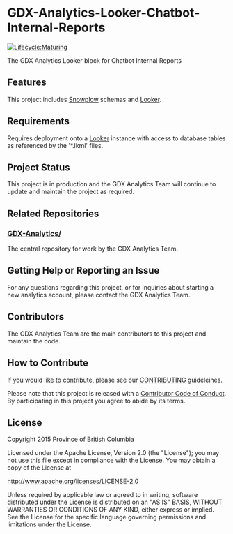 # GDX-Analytics-Looker-Chatbot-Internal-Reports 

[![Lifecycle:Maturing](https://img.shields.io/badge/Lifecycle-Maturing-007EC6)](<Redirect-URL>)

The GDX Analytics Looker block for Chatbot Internal Reports

## Features

This project includes [Snowplow](https://snowplowanalytics.com/) schemas and [Looker](https://looker.com/).

## Requirements
 
Requires deployment onto a [Looker](https://looker.com/) instance with access to database tables as referenced by the '*.lkml' files.
 
## Project Status
 
This project is in production and the GDX Analytics Team will continue to update and maintain the project as required.

## Related Repositories
 
### [GDX-Analytics/](https://github.com/bcgov/GDX-Analytics)

The central repository for work by the GDX Analytics Team.
 
## Getting Help or Reporting an Issue
 
For any questions regarding this project, or for inquiries about starting a new analytics account, please contact the GDX Analytics Team.

## Contributors

The GDX Analytics Team are the main contributors to this project and maintain the code.

## How to Contribute

If you would like to contribute, please see our [CONTRIBUTING](CONTRIBUTING.md) guideleines.

Please note that this project is released with a [Contributor Code of Conduct](CODE_OF_CONDUCT.md). By participating in this project you agree to abide by its terms.

## License

Copyright 2015 Province of British Columbia

Licensed under the Apache License, Version 2.0 (the "License");
you may not use this file except in compliance with the License.
You may obtain a copy of the License at

   http://www.apache.org/licenses/LICENSE-2.0

Unless required by applicable law or agreed to in writing, software
distributed under the License is distributed on an "AS IS" BASIS,
WITHOUT WARRANTIES OR CONDITIONS OF ANY KIND, either express or implied.
See the License for the specific language governing permissions and limitations under the License.
